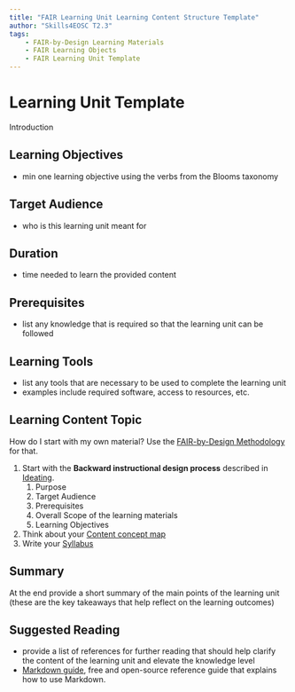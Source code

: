 ```yaml
---
title: "FAIR Learning Unit Learning Content Structure Template"
author: "Skills4EOSC T2.3"
tags: 
    - FAIR-by-Design Learning Materials
    - FAIR Learning Objects
    - FAIR Learning Unit Template
---
```


# Learning Unit Template

Introduction

## Learning Objectives
- min one learning objective using the verbs from the Blooms taxonomy

## Target Audience
- who is this learning unit meant for

## Duration
- time needed to learn the provided content

## Prerequisites
- list any knowledge that is required so that the learning unit can be followed

## Learning Tools

- list any tools that are necessary to be used to complete the learning unit
- examples include required software, access to resources, etc.

## Learning Content Topic

How do I start with my own material? Use the [FAIR-by-Design Methodology](https://fair-by-design-methodology.github.io/FAIR-by-Design_ToT/latest/) for that.

1. Start with the **Backward instructional design process** described in [Ideating](https://fair-by-design-methodology.github.io/FAIR-by-Design_ToT/latest/Stage%201%20%E2%80%93%20Prepare/02-Preparing%20FAIR%20Learning%20Objects/02-Preparing%20FAIR%20Learning%20Objects_cont/).
	1. Purpose
	2. Target Audience
	3. Prerequisites
	4. Overall Scope of the learning materials
	5. Learning Objectives
2. Think about your [Content concept map](https://fair-by-design-methodology.github.io/FAIR-by-Design_ToT/latest/Stage%203%20%E2%80%93%20Design/04-Conceptualisation/04-Conceptualisation/#content-concept-map)
3. Write your [Syllabus](https://fair-by-design-methodology.github.io/FAIR-by-Design_ToT/latest/Stage%203%20%E2%80%93%20Design/04-Conceptualisation/04-Conceptualisation/#syllabus)

## Summary

At the end provide a short summary of the main points of the learning unit (these are the key takeaways that help reflect on the learning outcomes)

## Suggested Reading
- provide a list of references for further reading that should help clarify the content of the learning unit and elevate the knowledge level
- [Markdown guide](https://www.markdownguide.org/), free and open-source reference guide that explains how to use Markdown.

